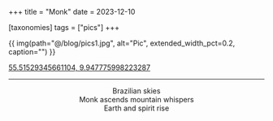 +++
title = "Monk"
date = 2023-12-10

[taxonomies]
tags = ["pics"]
+++



{{ img(path="@/blog/pics1.jpg", alt="Pic", extended_width_pct=0.2, caption="") }}
<figcaption> <a href="https://www.google.com/maps/place/52%C2%B023'00.2%22N+4%C2%B055'45.6%22E/@52.3833979,4.9267608,17z/data=!3m1!4b1!4m4!3m3!8m2!3d52.3833947!4d4.9293357?entry=ttu">55.51529345661104, 9.947775998223287</a></figcaption>


 

 ---


<center>Brazilian skies </center>

<center>Monk ascends mountain whispers </center>

<center>Earth and spirit rise </center>


